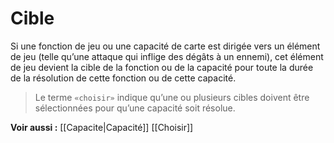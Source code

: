 # Cible
Si une fonction de jeu ou une capacité de carte est dirigée vers un élément de jeu (telle qu’une attaque qui inflige des dégâts à un ennemi), cet élément de jeu devient la cible de la fonction ou de la capacité pour toute la durée de la résolution de cette fonction ou de cette capacité.

>Le terme `«choisir»` indique qu’une ou plusieurs cibles doivent être sélectionnées pour qu’une capacité soit résolue.

**Voir aussi :**
[[Capacite|Capacité]]
[[Choisir]]